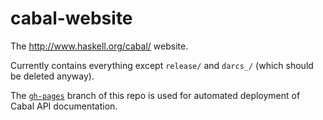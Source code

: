 cabal-website
=============

The http://www.haskell.org/cabal/ website.

Currently contains everything except `release/` and `darcs_/` (which should be
deleted anyway).

The [`gh-pages`](https://github.com/haskell/cabal-website/tree/gh-pages) branch of this repo is used for automated deployment of Cabal API documentation.
